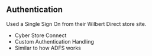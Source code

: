 ##  Authentication

Used a Single Sign On from their Wilbert Direct store site.

- Cyber Store Connect
- Custom Authentication Handling
- Similar to how ADFS works

